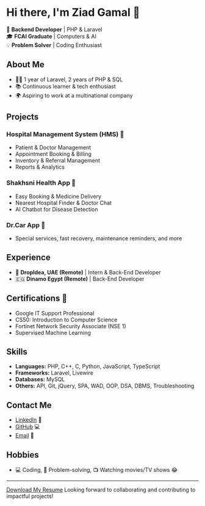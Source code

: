 # Hi there, I'm Ziad Gamal 👋

🔧 **Backend Developer** | PHP & Laravel  
🎓 **FCAI Graduate** | Computers & AI  
💡 **Problem Solver** | Coding Enthusiast

## About Me

- 👨‍💻 1 year of Laravel, 2 years of PHP & SQL
- 📚 Continuous learner & tech enthusiast
- 🌍 Aspiring to work at a multinational company

## Projects

### Hospital Management System (HMS) 🏥
- Patient & Doctor Management
- Appointment Booking & Billing
- Inventory & Referral Management
- Reports & Analytics

### Shakhsni Health App 📱
- Easy Booking & Medicine Delivery
- Nearest Hospital Finder & Doctor Chat
- AI Chatbot for Disease Detection

### Dr.Car App 🚗
- Special services, fast recovery, maintenance reminders, and more

## Experience

- 🏢 **DropIdea, UAE (Remote)** | Intern & Back-End Developer
- 🇪🇬 **Dinamo Egypt (Remote)** | Back-End Developer

## Certifications 🏅

- Google IT Support Professional
- CS50: Introduction to Computer Science
- Fortinet Network Security Associate (NSE 1)
- Supervised Machine Learning

## Skills

- **Languages:** PHP, C++, C, Python, JavaScript, TypeScript
- **Frameworks:** Laravel, Livewire
- **Databases:** MySQL
- **Others:** API, Git, jQuery, SPA, WAD, OOP, DSA, DBMS, Troubleshooting

## Contact Me

- [LinkedIn](https://www.linkedin.com/in/ziad-gamal/) 💼
- [GitHub](https://github.com/ZiadGamalDev) 💻
- [Email](mailto:zyadgamal450@gmail.com) 📧

## Hobbies

- 💻 Coding, 🧩 Problem-solving, 📺 Watching movies/TV shows 😂

---

[Download My Resume](./Ziad_Gamal_Backend_Developer.pdf)
Looking forward to collaborating and contributing to impactful projects!
